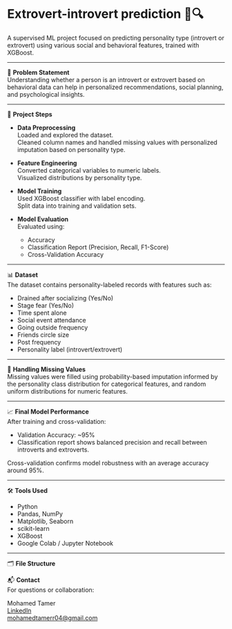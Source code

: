 # Extrovert-introvert prediction 🧠🔍

A supervised ML project focused on predicting personality type (introvert or extrovert) using various social and behavioral features, trained with XGBoost.

---

📌 **Problem Statement**  
Understanding whether a person is an introvert or extrovert based on behavioral data can help in personalized recommendations, social planning, and psychological insights.

---

📁 **Project Steps**

- **Data Preprocessing**  
  Loaded and explored the dataset.  
  Cleaned column names and handled missing values with personalized imputation based on personality type.

- **Feature Engineering**  
  Converted categorical variables to numeric labels.  
  Visualized distributions by personality type.

- **Model Training**  
  Used XGBoost classifier with label encoding.  
  Split data into training and validation sets.

- **Model Evaluation**  
  Evaluated using:  
  - Accuracy  
  - Classification Report (Precision, Recall, F1-Score)  
  - Cross-Validation Accuracy  

---

📊 **Dataset**  
The dataset contains personality-labeled records with features such as:

- Drained after socializing (Yes/No)  
- Stage fear (Yes/No)  
- Time spent alone  
- Social event attendance  
- Going outside frequency  
- Friends circle size  
- Post frequency  
- Personality label (introvert/extrovert)

---

🧠 **Handling Missing Values**  
Missing values were filled using probability-based imputation informed by the personality class distribution for categorical features, and random uniform distributions for numeric features.

---

📈 **Final Model Performance**  
After training and cross-validation:

- Validation Accuracy: ~95%  
- Classification report shows balanced precision and recall between introverts and extroverts.

Cross-validation confirms model robustness with an average accuracy around 95%.

---

🛠️ **Tools Used**

- Python  
- Pandas, NumPy  
- Matplotlib, Seaborn  
- scikit-learn  
- XGBoost  
- Google Colab / Jupyter Notebook

---

🗂️ **File Structure**

📬 **Contact**  
For questions or collaboration:

Mohamed Tamer  
[LinkedIn](www.linkedin.com/in/mohamed-tamer-673ba82a9
)  
mohamedtamerr04@gmail.com

